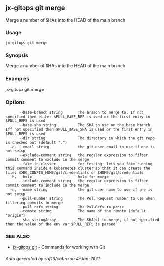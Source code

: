 ## jx-gitops git merge

Merge a number of SHAs into the HEAD of the main branch

### Usage

```
jx-gitops git merge
```

### Synopsis

Merge a number of SHAs into the HEAD of the main branch

### Examples

  jx-gitops git merge

### Options

```
      --base-branch string       The branch to merge to. If not specified then either $PULL_BASE_REF is used or the first entry in $PULL_REFS is used 
      --base-sha string          The SHA to use on the base branch. Iff not specified then $PULL_BASE_SHA is used or the first entry in $PULL_REFS is used
      --dir string               The directory in which the git repo is checked out (default ".")
  -e, --email string             the git user email to use if one is not setup
      --exclude-comment string   the regular expression to filter commit comment to exclude in the merge
      --fake-in-cluster          for testing: lets you fake running this command inside a kubernetes cluster so that it can create the file: $XDG_CONFIG_HOME/git/credentials or $HOME/git/credentials
  -h, --help                     help for merge
      --include-comment string   the regular expression to filter commit comment to include in the merge
  -n, --name string              the git user name to use if one is not setup
      --pull-number string       The Pull Request number to use when filtering commits to merge
      --pull-refs string         The PullRefs to parse
      --remote string            The name of the remote (default "origin")
      --sha stringArray          The SHA(s) to merge, if not specified then the value of the env var $PULL_REFS is parsed
```

### SEE ALSO

* [jx-gitops git](jx-gitops_git.md)	 - Commands for working with Git

###### Auto generated by spf13/cobra on 4-Jan-2021
